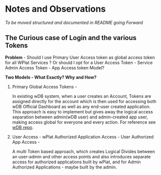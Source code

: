 # Notes and Observations

_To be moved structured and documented in README going Forward_

## The Curious case of Login and the various Tokens

**Problem** - Should I use Primary User Access token as global access token for all WPlat Services ? Or should I opt for a User Access Token - Service Admin Access Token - App Access token Model?

**Two Models - What Exactly? Why and How?**

1. Primary Global Access Tokens -

    In existing wDB system, when a user creates an Account, Tokens are assigned directly for the account which is then used for accessing both wDB Official Dashboard as well as any end-user created application. This approach is easy to implement but gives away the logical access separation between admin(wDB user) and admin-created app user, making access global for everyone and every action. For reference see [wDB repo](https://github.com/TanmoySG/wunderDB).

2. User Access - wPlat Authorized Application Access - User Authorized App Access -

    A multi Token based approach, which creates Logical Divides between an user-admin and other access points and also introduces separate access for authorized applications built by wPlat, and for Admin Authorized Applications - maybe built by the admin.
